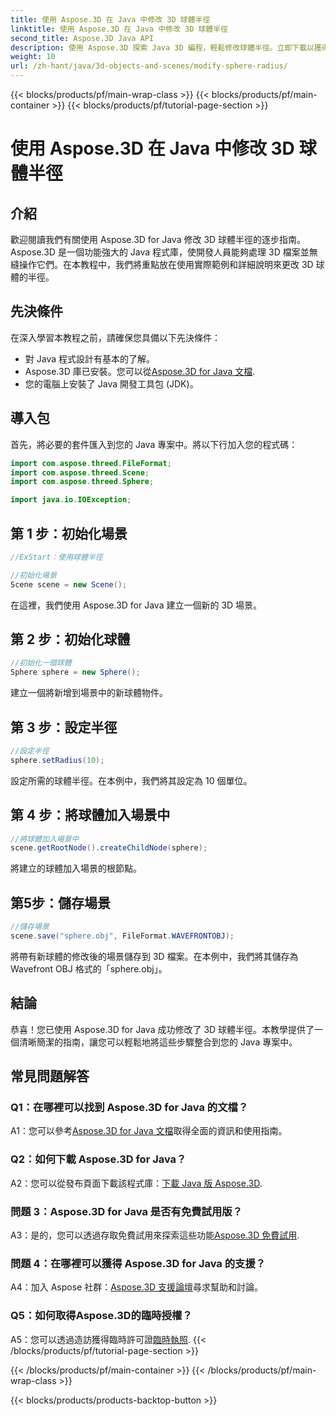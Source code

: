 ```yaml
---
title: 使用 Aspose.3D 在 Java 中修改 3D 球體半徑
linktitle: 使用 Aspose.3D 在 Java 中修改 3D 球體半徑
second_title: Aspose.3D Java API
description: 使用 Aspose.3D 探索 Java 3D 編程，輕鬆修改球體半徑。立即下載以獲得無縫的 3D 開發體驗。
weight: 10
url: /zh-hant/java/3d-objects-and-scenes/modify-sphere-radius/
---
```


{{< blocks/products/pf/main-wrap-class >}}
{{< blocks/products/pf/main-container >}}
{{< blocks/products/pf/tutorial-page-section >}}

# 使用 Aspose.3D 在 Java 中修改 3D 球體半徑

## 介紹

歡迎閱讀我們有關使用 Aspose.3D for Java 修改 3D 球體半徑的逐步指南。 Aspose.3D 是一個功能強大的 Java 程式庫，使開發人員能夠處理 3D 檔案並無縫操作它們。在本教程中，我們將重點放在使用實際範例和詳細說明來更改 3D 球體的半徑。

## 先決條件

在深入學習本教程之前，請確保您具備以下先決條件：

- 對 Java 程式設計有基本的了解。
-  Aspose.3D 庫已安裝。您可以從[Aspose.3D for Java 文檔](https://reference.aspose.com/3d/java/).
- 您的電腦上安裝了 Java 開發工具包 (JDK)。

## 導入包

首先，將必要的套件匯入到您的 Java 專案中。將以下行加入您的程式碼：

```java
import com.aspose.threed.FileFormat;
import com.aspose.threed.Scene;
import com.aspose.threed.Sphere;

import java.io.IOException;
```

## 第 1 步：初始化場景

```java
//ExStart：使用球體半徑

//初始化場景
Scene scene = new Scene();
```

在這裡，我們使用 Aspose.3D for Java 建立一個新的 3D 場景。

## 第 2 步：初始化球體

```java
//初始化一個球體
Sphere sphere = new Sphere();
```

建立一個將新增到場景中的新球體物件。

## 第 3 步：設定半徑

```java
//設定半徑
sphere.setRadius(10);
```

設定所需的球體半徑。在本例中，我們將其設定為 10 個單位。

## 第 4 步：將球體加入場景中

```java
//將球體加入場景中
scene.getRootNode().createChildNode(sphere);
```

將建立的球體加入場景的根節點。

## 第5步：儲存場景

```java
//儲存場景
scene.save("sphere.obj", FileFormat.WAVEFRONTOBJ);
```

將帶有新球體的修改後的場景儲存到 3D 檔案。在本例中，我們將其儲存為 Wavefront OBJ 格式的「sphere.obj」。

## 結論

恭喜！您已使用 Aspose.3D for Java 成功修改了 3D 球體半徑。本教學提供了一個清晰簡潔的指南，讓您可以輕鬆地將這些步驟整合到您的 Java 專案中。

## 常見問題解答

### Q1：在哪裡可以找到 Aspose.3D for Java 的文檔？

 A1：您可以參考[Aspose.3D for Java 文檔](https://reference.aspose.com/3d/java/)取得全面的資訊和使用指南。

### Q2：如何下載 Aspose.3D for Java？

 A2：您可以從發布頁面下載該程式庫：[下載 Java 版 Aspose.3D](https://releases.aspose.com/3d/java/).

### 問題 3：Aspose.3D for Java 是否有免費試用版？

 A3：是的，您可以透過存取免費試用來探索這些功能[Aspose.3D 免費試用](https://releases.aspose.com/).

### 問題 4：在哪裡可以獲得 Aspose.3D for Java 的支援？

 A4：加入 Aspose 社群：[Aspose.3D 支援論壇](https://forum.aspose.com/c/3d/18)尋求幫助和討論。

### Q5：如何取得Aspose.3D的臨時授權？

 A5：您可以透過造訪獲得臨時許可證[臨時執照](https://purchase.aspose.com/temporary-license/).
{{< /blocks/products/pf/tutorial-page-section >}}

{{< /blocks/products/pf/main-container >}}
{{< /blocks/products/pf/main-wrap-class >}}

{{< blocks/products/products-backtop-button >}}
